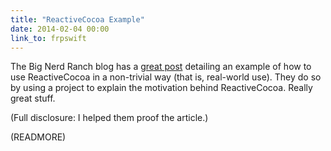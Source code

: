 ```yaml
---
title: "ReactiveCocoa Example"
date: 2014-02-04 00:00
link_to: frpswift
---
```


The Big Nerd Ranch blog has a [great post](http://blog.bignerdranch.com/4549-data-driven-ios-development-reactivecocoa/) detailing an example of how to use ReactiveCocoa in a non-trivial way (that is, real-world use). They do so by using a project to explain the motivation behind ReactiveCocoa. Really great stuff.

(Full disclosure: I helped them proof the article.)

(READMORE)

